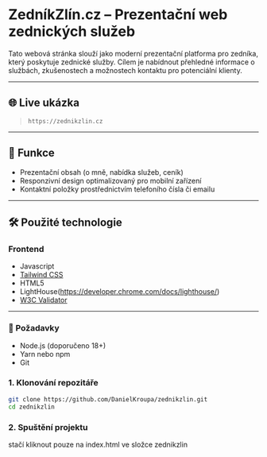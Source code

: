 # ZedníkZlín.cz – Prezentační web zednických služeb

Tato webová stránka slouží jako moderní prezentační platforma pro zedníka, který poskytuje zednické služby. Cílem je nabídnout přehledné informace o službách, zkušenostech a možnostech kontaktu pro potenciální klienty.

---

## 🌐 Live ukázka

> `https://zednikzlin.cz`

---

## 🧠 Funkce

- Prezentační obsah (o mně, nabídka služeb, ceník)
- Responzivní design optimalizovaný pro mobilní zařízení
- Kontaktní položky prostřednictvím telefoního čísla či emailu

---

## 🛠 Použité technologie

### Frontend

- Javascript
- [Tailwind CSS](https://tailwindcss.com/)
- HTML5
- LightHouse(https://developer.chrome.com/docs/lighthouse/)
- [W3C Validator](https://validator.w3.org/)

---

### 🔧 Požadavky

- Node.js (doporučeno 18+)
- Yarn nebo npm
- Git

### 1. Klonování repozitáře

```bash
git clone https://github.com/DanielKroupa/zednikzlin.git
cd zednikzlin
```

### 2. Spuštění projektu

stačí kliknout pouze na index.html ve složce zednikzlin
